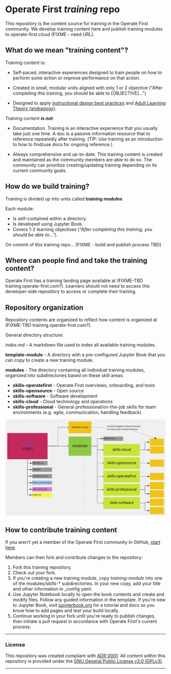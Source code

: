 # Operate First *training* repo

This repository is the content source for training in the Operate First community. We develop training content here and publish training modules to operate-first.cloud (FIXME - need URL).

## What do we mean "training content"?

Training content is:

* Self-paced, interactive experiences designed to train people on how to perform some action or improve performance on that action.

* Created in small, modular units aligned with only 1 or 2 objective ("After completing this training, you should be able to [OBJECTIVE]...")

* Designed to apply [instructional design best practices](https://blog.commlabindia.com/elearning-design/instructional-design-best-practices-guide) and [Adult Learning Theory (andragogy)](https://en.wikipedia.org/wiki/Andragogy).

Training content ***is not***:

* Documentation. Training is an interactive experience that you usually take just one time. A doc is a passive information resource that to reference repeatedly after training. (TIP: Use training as an introduction to how to find/use docs for ongoing reference.)

* Always comprehensive and up-to-date. This training content is created and maintained as the community members are able to do so. The community can prioritize creating/updating training depending on its current community goals.

## How do we build training?

Training is divided up into units called **training modules**

Each module:
* Is self-contained within a directory.
* Is developed using Jupyter Book.
* Covers 1-2 learning objectives (*"After completing this training, you should be able to..."*).

On commit of this training repo... [FIXME - build and publish process TBD]

## Where can people find and take the training content?

Operate First has a training landing page available at (FIXME-TBD training.operate-first.com?). Learners should not need to access this developer-side repository to access or complete their training.

## Repository organization

Repository contents are organized to reflect how content is organized at (FIXME-TBD training.operate-first.com?).

General directory structure:

*index.md* - A markdown file used to index all available training modules.

**template-module** - A directory with a pre-configured Jupyter Book that you can copy to create a new training module.

**modules** - The directory containing all individual training modules, organized into subdirectories based on these skill areas:

* **skills-operatefirst** - Operate First overviews, onboarding, and tools
* **skills-opensource** - Open source
* **skills-software** - Software development
* **skills-cloud** - Cloud technology and operations
* **skills-professional** - General professional/on-the-job skills for team environments (e.g. agile, communication, handling feedback)

![training repository structure diagram](repo_layout.png "training repository structure diagram")

## How to contribute training content

If you aren't yet a member of the Operate First community in GitHub, [start here](https://github.com/operate-first/common/blob/main/docs/add_gh_member_and_access.md#become-a-github-member).

Members can then fork and contribute changes to the repository:
1. Fork this training repository.
2. Check out your fork.
3. If you're creating a new training module, copy *training-module* into one of the modules/skills-* subdirectories. In your new copy, add your title and other information in _config.yaml.
4. Use Jupyter Notebook locally to open the book contents and create and modify files. Follow any guided information in the template. If you're new to Jupyter Book, visit [jupyterbook.org](https://jupyterbook.org/intro.html) for a tutorial and docs so you know how to add pages and test your build locally.
5. Continue working in your fork until you're ready to publish changes, then initiate a pull request in accordance with Operate First's current process.

<hr/>

### License

This repository was created compliant with [ADR 0001](https://www.operate-first.cloud/blueprints/blueprint/docs/adr/0001-use-gpl3-as-license.md). All content within this repository is provided under the [GNU General Public License v3.0 (GPLv3)](https://www.gnu.org/licenses/gpl-3.0.en.html).

<hr/>
